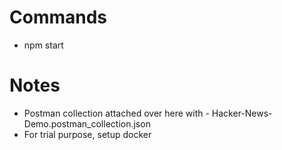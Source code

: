 # Commands

- npm start


# Notes 

- Postman collection attached over here with - Hacker-News-Demo.postman_collection.json
- For trial purpose, setup docker